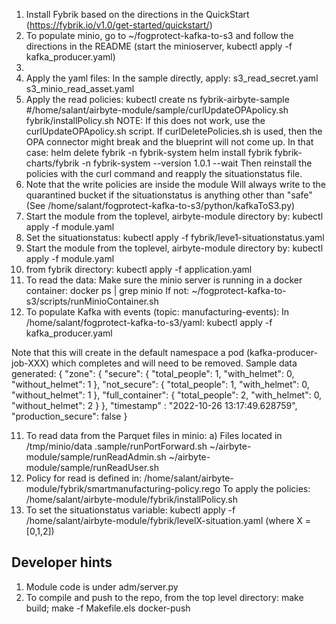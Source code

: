 1. Install Fybrik based on the directions in the QuickStart (https://fybrik.io/v1.0/get-started/quickstart/)
2. To populate minio, go to ~/fogprotect-kafka-to-s3 and follow the directions
in the README (start the minioserver, kubectl apply -f kafka_producer.yaml)
3. 
4. Apply the yaml files:
 In the sample directly, apply:
  s3_read_secret.yaml
  s3_minio_read_asset.yaml
5. Apply the read policies:
  kubectl create ns fybrik-airbyte-sample
#/home/salant/airbyte-module/sample/curlUpdateOPApolicy.sh
fybrik/installPolicy.sh
NOTE:  If this does not work, use the curlUpdateOPApolicy.sh script.  If curlDeletePolicies.sh is used, then
the OPA connector might break and the blueprint will not come up.  In that case:
helm delete fybrik -n fybrik-system
helm install fybrik fybrik-charts/fybrik -n fybrik-system --version 1.0.1  --wait
Then reinstall the policies with the curl command and reapply the situationstatus file.
4. Note that the write policies are inside the module 
Will always write to the quarantined bucket if the situationstatus is anything other than "safe"
(See /home/salant/fogprotect-kafka-to-s3/python/kafkaToS3.py)
5. Start the module from the toplevel, airbyte-module directory by:
kubectl apply -f module.yaml 
6. Set the situationstatus:
   kubectl apply -f fybrik/leve1-situationstatus.yaml
7. Start the module from the toplevel, airbyte-module directory by:
  kubectl apply -f module.yaml
8. from fybrik directory:
kubectl apply -f application.yaml
9. To read the data:
 Make sure the minio server is running in a docker container:
docker ps | grep minio
If not:
~/fogprotect-kafka-to-s3/scripts/runMinioContainer.sh
10. To populate Kafka with events (topic: manufacturing-events):
 In /home/salant/fogprotect-kafka-to-s3/yaml:
kubectl apply -f kafka_producer.yaml

Note that this will create in the default namespace a pod (kafka-producer-job-XXX) which completes and will need to be removed.
Sample data generated:
{
        "zone": {
                "secure": {
                        "total_people": 1,
                        "with_helmet": 0,
                        "without_helmet": 1
                },
                "not_secure": {
                        "total_people": 1,
                        "with_helmet": 0,
                        "without_helmet": 1
                },
                "full_container": {
                        "total_people": 2,
                        "with_helmet": 0,
                        "without_helmet": 2
                }
        },
        "timestamp" : "2022-10-26 13:17:49.628759", 
        "production_secure": false 
} 

11. To read data from the Parquet files in minio:
a) Files located in /tmp/minio/data 
 .sample/runPortForward.sh
 ~/airbyte-module/sample/runReadAdmin.sh
 ~/airbyte-module/sample/runReadUser.sh
12. Policy for read is defined in:
/home/salant/airbyte-module/fybrik/smartmanufacturing-policy.rego
To apply the policies:
/home/salant/airbyte-module/fybrik/installPolicy.sh
13. To set the situationstatus variable:
kubectl apply -f /home/salant/airbyte-module/fybrik/levelX-situation.yaml   (where X = [0,1,2])

Developer hints
---------------
1. Module code is under adm/server.py
2. To compile and push to the repo, from the top level directory:
  make build; make -f Makefile.els docker-push

